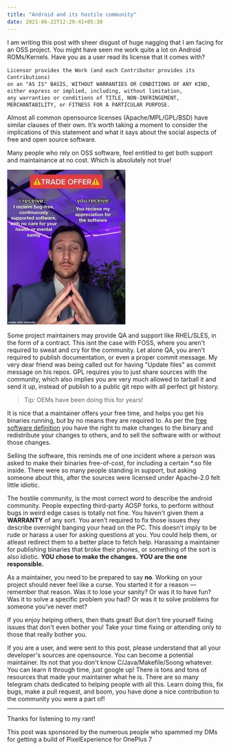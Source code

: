 ```yaml
---
title: "Android and its hostile community"
date: 2021-06-22T12:29:41+05:30
---
```


I am writing this post with sheer disgust of huge nagging that I am facing for an OSS project.
You might have seen me work quite a lot on Android ROMs/Kernels. Have you as a user read its license that it comes with?

```code 
Licensor provides the Work (and each Contributor provides its Contributions)
on an "AS IS" BASIS, WITHOUT WARRANTIES OR CONDITIONS OF ANY KIND,
either express or implied, including, without limitation,
any warranties or conditions of TITLE, NON-INFRINGEMENT,
MERCHANTABILITY, or FITNESS FOR A PARTICULAR PURPOSE.
```
 
Almost all common opensource licenses (Apache/MPL/GPL/BSD) have similar clauses of their own.
It’s worth taking a moment to consider the implications of this statement and what
it says about the social aspects of free and open source software.


Many people who rely on OSS software, feel entitled to get both support and maintainance at no cost.
Which is absolutely not true!


![Meme](meme.webp)


Some project maintainers may provide QA and support like RHEL/SLES, in the form of a contract. This isnt the case with FOSS, where you aren't required to sweat and cry for the community. Let alone QA, you aren't required to publish documentation,
or even a proper commit message. My very dear friend was being called out for having "Update files" as commit message on his repos. GPL requires you to just share sources with the community, which also implies you are very much allowed to tarball it and send it up, instead of publish to a public git repo with all perfect git history.

> Tip: OEMs have been doing this for years!


It is nice that a maintainer offers your free time, and helps you get his binaries running, but by no means they are required to.
As per the [free software definition](https://www.gnu.org/philosophy/free-sw.en.html) you have the right to make changes to the binary and redistribute your changes to others,
and to sell the software with or without those changes.

Selling the software, this reminds me of one incident where a person was asked to make their binaries free-of-cost, for including
a certain *.so file inside. There were so many people standing in support, but asking someone about this, after the sources
were licensed under Apache-2.0 felt little idiotic.

The hostile community, is the most correct word to describe the android community. People expecting third-party AOSP forks,
to perform without bugs in weird edge cases is totally not fine. You haven't given them a **WARRANTY** of any sort.
You aren't required to fix those issues they describe overnight banging your head on the PC. This doesn't imply to be rude
or harass a user for asking questions at you. You could help them, or atleast redirect them to a better place to fetch help.
Harassing a maintainer for publishing binaries that broke their phones, or something of the sort is also idiotic.
**YOU chose to make the changes.**
**YOU are the one responsible.**

As a maintainer, you need to be prepared to say __no__.
Working on your project should never feel like a curse.
You started it for a reason — remember that reason. Was it to lose your sanity? Or was it to have fun?
Was it to solve a specific problem you had? Or was it to solve problems for someone you’ve never met? 

If you enjoy helping others, then thats great! But don't tire yourself fixing issues that don't even bother you! Take your time fixing or attending only to those that really bother you. 

If you are a user, and were sent to this post, please understand that all your developer's sources are opensource. You can become a potential maintainer. Its not that you don't know C/Java/Makefile/Soong whatever. You can learn it through time, just google up! There is tons and tons of resources that made your maintainer what he is. There are so many telegram chats dedicated to helping people with all this. Learn doing this, fix bugs, make a pull request, and boom, you have done a nice contribution to the community you were a part of!

---

Thanks for listening to my rant!

This post was sponsored by the numerous people who spammed my DMs for getting a build of PixelExperience for OnePlus 7
